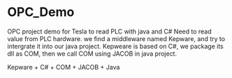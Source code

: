 # OPC_Demo
OPC project demo for Tesla to read PLC with java and C#
Need to read value from PLC hardware.
we find a middleware named Kepware, and try to intergrate it into our java project.
Kepweare is based on C#, we package its dll as COM, then we call COM using JACOB in java project.

Kepware + C# + COM + JACOB + Java
